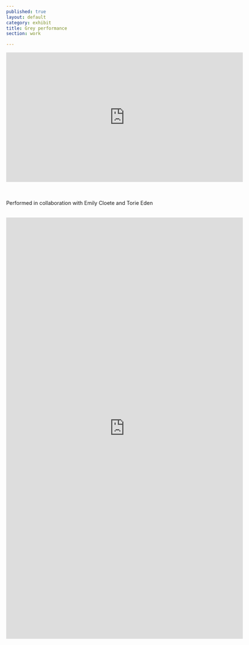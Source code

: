 ```yaml
---
published: true
layout: default
category: exhibit
title: Grey performance
section: work

---
```


<iframe src="https://player.vimeo.com/video/163202857?title=0&byline=0&portrait=0" width="640" height="350" frameborder="0" webkitallowfullscreen mozallowfullscreen allowfullscreen></iframe>

<br><br>
Performed in collaboration with Emily Cloete and Torie Eden
<br><br>
<iframe src="https://player.vimeo.com/video/164654230?title=0&byline=0&portrait=0" width="640" height="1138" frameborder="0" webkitallowfullscreen mozallowfullscreen allowfullscreen></iframe>
